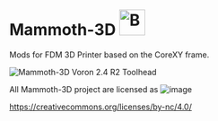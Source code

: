 # Mammoth-3D  <a href='https://ko-fi.com/mammoth3d' target='_blank'><img height='46' style='border:0px;height:46px;' src='https://az743702.vo.msecnd.net/cdn/kofi3.png?v=0' border='0' alt='Buy Me a Coffee at ko-fi.com' /></a> 


Mods for FDM 3D Printer based on the CoreXY frame.


![Mammoth-3D Voron 2.4 R2 Toolhead](https://github.com/Mammoth-3D/Mammoth-FDM-MODs/blob/main/Mammoth_Toolhead_V5.png)


All Mammoth-3D project are licensed as
![image](https://user-images.githubusercontent.com/37383368/139769027-7267da5b-7f58-499d-96bc-e41d164a3aac.png)

https://creativecommons.org/licenses/by-nc/4.0/
